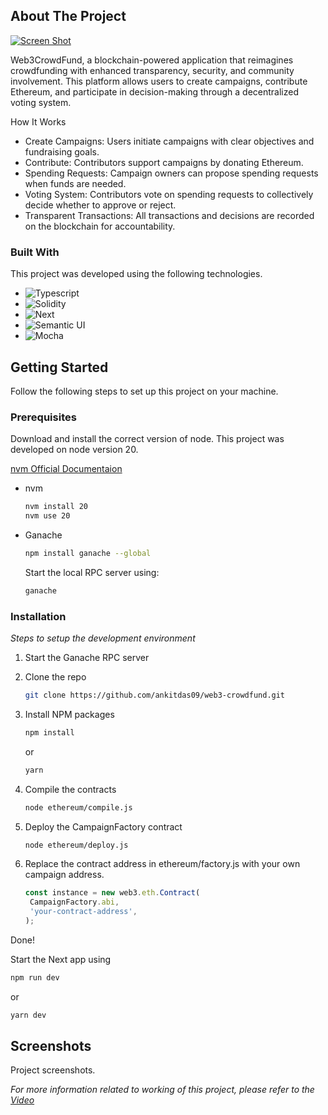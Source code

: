 
## About The Project

[![Screen Shot][product-screenshot]]()

Web3CrowdFund, a blockchain-powered application that reimagines crowdfunding with enhanced transparency, security, and community involvement. This platform allows users to create campaigns, contribute Ethereum, and participate in decision-making through a decentralized voting system.

How It Works
* Create Campaigns: Users initiate campaigns with clear objectives and fundraising goals.
* Contribute: Contributors support campaigns by donating Ethereum.
* Spending Requests: Campaign owners can propose spending requests when funds are needed.
* Voting System: Contributors vote on spending requests to collectively decide whether to approve or reject.
* Transparent Transactions: All transactions and decisions are recorded on the blockchain for accountability.


### Built With

This project was developed using the following technologies.

* ![Typescript][Typescript-url]
* ![Solidity][Solidity-url]
* ![Next][Next.js]
* ![Semantic UI][SemanticUI-url]
* ![Mocha][Mocha-url]


## Getting Started

Follow the following steps to set up this project on your machine.

### Prerequisites

Download and install the correct version of node. This project was developed on node version 20.

[nvm Official Documentaion](https://github.com/nvm-sh/nvm)

* nvm
  ```sh
  nvm install 20
  nvm use 20
  ```

* Ganache
    ```sh
    npm install ganache --global
    ```
    Start the local RPC server using:
    ```sh
    ganache
    ```


### Installation

_Steps to setup the development environment_

1. Start the Ganache RPC server
2. Clone the repo
   ```sh
   git clone https://github.com/ankitdas09/web3-crowdfund.git
   ```
3. Install NPM packages
   ```sh
   npm install
   ```
   or
   ```sh
   yarn
   ```
4. Compile the contracts

   ```sh
   node ethereum/compile.js
   ```
5. Deploy the CampaignFactory contract
   ```sh
   node ethereum/deploy.js
   ```

6. Replace the contract address in ethereum/factory.js with your own campaign address.

   ```js
   const instance = new web3.eth.Contract(
	CampaignFactory.abi,
	'your-contract-address',
   );
   ```
Done!

Start the Next app using
```sh
npm run dev
```
or
```sh
yarn dev
```

## Screenshots

Project screenshots.

_For more information related to working of this project, please refer to the [Video](https://example.com)_



[contributors-shield]: https://img.shields.io/github/contributors/othneildrew/Best-README-Template.svg?style=for-the-badge
[contributors-url]: https://github.com/othneildrew/Best-README-Template/graphs/contributors
[forks-shield]: https://img.shields.io/github/forks/othneildrew/Best-README-Template.svg?style=for-the-badge
[forks-url]: https://github.com/othneildrew/Best-README-Template/network/members
[stars-shield]: https://img.shields.io/github/stars/othneildrew/Best-README-Template.svg?style=for-the-badge
[stars-url]: https://github.com/othneildrew/Best-README-Template/stargazers
[issues-shield]: https://img.shields.io/github/issues/othneildrew/Best-README-Template.svg?style=for-the-badge
[issues-url]: https://github.com/othneildrew/Best-README-Template/issues
[license-shield]: https://img.shields.io/github/license/othneildrew/Best-README-Template.svg?style=for-the-badge
[license-url]: https://github.com/othneildrew/Best-README-Template/blob/master/LICENSE.txt
[linkedin-shield]: https://img.shields.io/badge/-LinkedIn-black.svg?style=for-the-badge&logo=linkedin&colorB=555
[linkedin-url]: https://linkedin.com/in/othneildrew
[product-screenshot]: screenshot/product.png
[Next.js]: https://img.shields.io/badge/next.js-000000?style=for-the-badge&logo=nextdotjs&logoColor=white
[Next-url]: https://nextjs.org/
[React.js]: https://img.shields.io/badge/React-20232A?style=for-the-badge&logo=react&logoColor=61DAFB
[React-url]: https://reactjs.org/
[Vue.js]: https://img.shields.io/badge/Vue.js-35495E?style=for-the-badge&logo=vuedotjs&logoColor=4FC08D
[Vue-url]: https://vuejs.org/
[Angular.io]: https://img.shields.io/badge/Angular-DD0031?style=for-the-badge&logo=angular&logoColor=white
[Angular-url]: https://angular.io/
[Svelte.dev]: https://img.shields.io/badge/Svelte-4A4A55?style=for-the-badge&logo=svelte&logoColor=FF3E00
[Svelte-url]: https://svelte.dev/
[Laravel.com]: https://img.shields.io/badge/Laravel-FF2D20?style=for-the-badge&logo=laravel&logoColor=white
[Laravel-url]: https://laravel.com
[Bootstrap.com]: https://img.shields.io/badge/Bootstrap-563D7C?style=for-the-badge&logo=bootstrap&logoColor=white
[Bootstrap-url]: https://getbootstrap.com
[JQuery.com]: https://img.shields.io/badge/jQuery-0769AD?style=for-the-badge&logo=jquery&logoColor=white
[JQuery-url]: https://jquery.com
[Solidity-url]:https://img.shields.io/badge/Solidity-grey?style=for-the-badge&logo=solidity
[Mocha-url]:https://img.shields.io/badge/Mocha-green?style=for-the-badge&logo=mocha
[Typescript-url]:https://img.shields.io/badge/typescript-black?style=for-the-badge&logo=typescript
[SemanticUI-url]:https://img.shields.io/badge/Semantic%20UI-black?style=for-the-badge&logo=semanticui
